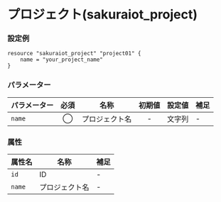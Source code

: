 # プロジェクト(sakuraiot_project)

### 設定例

```
resource "sakuraiot_project" "project01" {
    name = "your_project_name"
}
```

### パラメーター

|パラメーター         |必須  |名称                |初期値     |設定値                    |補足                                          |
|-------------------|:---:|--------------------|:--------:|------------------------|----------------------------------------------|
| `name`            | ◯   | プロジェクト名           | -        | 文字列                  | - |

### 属性

|属性名                | 名称                    | 補足                                        |
|---------------------|------------------------|--------------------------------------------|
| `id`                | ID               | -                                          |
| `name`              | プロジェクト名               | -                                          |
